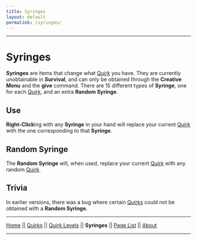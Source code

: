 ```yaml
---
title: Syringes
layout: default
permalink: /syringes/
---
```

---

# Syringes

**Syringes** are items that change what [Quirk](/wiki/quirks) you have. They are currently unobtainable in **Survival**, and can only be obtained through the **Creative Menu** and the **give** command. There are 15 different types of **Syringe**, one for each [Quirk](/wiki/quirks), and an extra **Random Syringe**.

## Use
**Right-Click**ing with any **Syringe** in your hand will replace your current [Quirk](/wiki/quirks) with the one corresponding to that **Syringe**.

## Random Syringe
The **Random Syringe** will, when used, replace your current [Quirk](/wiki/quirks) with any random [Quirk](/wiki/quirks).

## Trivia
In earlier versions, there was a bug where certain [Quirks](/wiki/quirks) could not be obtained with a **Random Syringe**.

---
[Home](/wiki/index.html) || [Quirks](/wiki/quirks) || [Quirk Levels](/wiki/quirk-levels) || **Syringes** || [Page List](/wiki/pages) || [About](/wiki/about)

---
